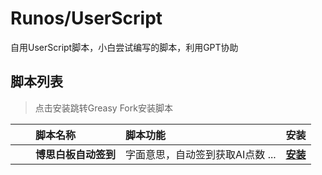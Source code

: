 # Runos/UserScript

自用UserScript脚本，小白尝试编写的脚本，利用GPT协助

## 脚本列表
> 点击安装跳转Greasy Fork安装脚本  

|  | 脚本名称 | 脚本功能 | 安装 |
| :----: | :---- | :---- | :----: |
| [<img src="https://i.loli.net/2021/03/30/ULV9XunaHesqGIR.png" height="16px" />](https://github.com/liuyz0112) |  **博思白板自动签到** | 字面意思，自动签到获取AI点数 ... | **[安装](https://greasyfork.org/zh-CN/scripts/474533)** |
